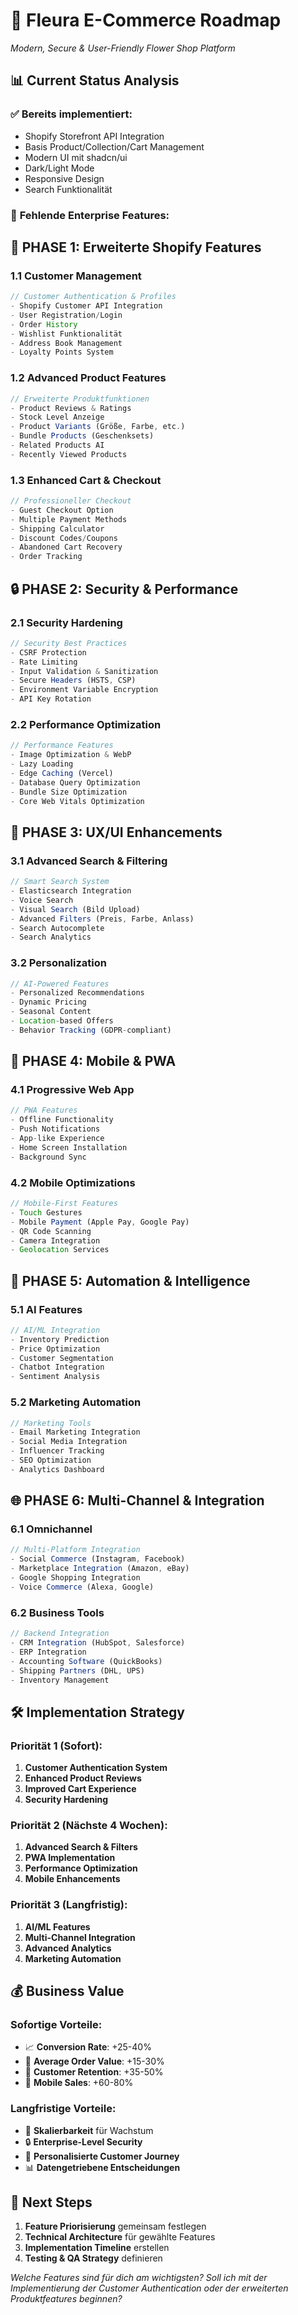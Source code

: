 # 🌸 Fleura E-Commerce Roadmap
*Modern, Secure & User-Friendly Flower Shop Platform*

## 📊 Current Status Analysis

### ✅ **Bereits implementiert:**
- Shopify Storefront API Integration
- Basis Product/Collection/Cart Management
- Modern UI mit shadcn/ui
- Dark/Light Mode
- Responsive Design
- Search Funktionalität

### 🚀 **Fehlende Enterprise Features:**

## 🎯 **PHASE 1: Erweiterte Shopify Features** 

### **1.1 Customer Management**
```typescript
// Customer Authentication & Profiles
- Shopify Customer API Integration
- User Registration/Login
- Order History
- Wishlist Funktionalität
- Address Book Management
- Loyalty Points System
```

### **1.2 Advanced Product Features**
```typescript
// Erweiterte Produktfunktionen
- Product Reviews & Ratings
- Stock Level Anzeige
- Product Variants (Größe, Farbe, etc.)
- Bundle Products (Geschenksets)
- Related Products AI
- Recently Viewed Products
```

### **1.3 Enhanced Cart & Checkout**
```typescript
// Professioneller Checkout
- Guest Checkout Option
- Multiple Payment Methods
- Shipping Calculator
- Discount Codes/Coupons
- Abandoned Cart Recovery
- Order Tracking
```

## 🔒 **PHASE 2: Security & Performance**

### **2.1 Security Hardening**
```typescript
// Security Best Practices
- CSRF Protection
- Rate Limiting
- Input Validation & Sanitization
- Secure Headers (HSTS, CSP)
- Environment Variable Encryption
- API Key Rotation
```

### **2.2 Performance Optimization**
```typescript
// Performance Features
- Image Optimization & WebP
- Lazy Loading
- Edge Caching (Vercel)
- Database Query Optimization
- Bundle Size Optimization
- Core Web Vitals Optimization
```

## 🎨 **PHASE 3: UX/UI Enhancements**

### **3.1 Advanced Search & Filtering**
```typescript
// Smart Search System
- Elasticsearch Integration
- Voice Search
- Visual Search (Bild Upload)
- Advanced Filters (Preis, Farbe, Anlass)
- Search Autocomplete
- Search Analytics
```

### **3.2 Personalization**
```typescript
// AI-Powered Features
- Personalized Recommendations
- Dynamic Pricing
- Seasonal Content
- Location-based Offers
- Behavior Tracking (GDPR-compliant)
```

## 📱 **PHASE 4: Mobile & PWA**

### **4.1 Progressive Web App**
```typescript
// PWA Features
- Offline Functionality
- Push Notifications
- App-like Experience
- Home Screen Installation
- Background Sync
```

### **4.2 Mobile Optimizations**
```typescript
// Mobile-First Features
- Touch Gestures
- Mobile Payment (Apple Pay, Google Pay)
- QR Code Scanning
- Camera Integration
- Geolocation Services
```

## 🤖 **PHASE 5: Automation & Intelligence**

### **5.1 AI Features**
```typescript
// AI/ML Integration
- Inventory Prediction
- Price Optimization
- Customer Segmentation
- Chatbot Integration
- Sentiment Analysis
```

### **5.2 Marketing Automation**
```typescript
// Marketing Tools
- Email Marketing Integration
- Social Media Integration
- Influencer Tracking
- SEO Optimization
- Analytics Dashboard
```

## 🌐 **PHASE 6: Multi-Channel & Integration**

### **6.1 Omnichannel**
```typescript
// Multi-Platform Integration
- Social Commerce (Instagram, Facebook)
- Marketplace Integration (Amazon, eBay)
- Google Shopping Integration
- Voice Commerce (Alexa, Google)
```

### **6.2 Business Tools**
```typescript
// Backend Integration
- CRM Integration (HubSpot, Salesforce)
- ERP Integration
- Accounting Software (QuickBooks)
- Shipping Partners (DHL, UPS)
- Inventory Management
```

## 🛠 **Implementation Strategy**

### **Priorität 1 (Sofort):**
1. **Customer Authentication System**
2. **Enhanced Product Reviews**
3. **Improved Cart Experience** 
4. **Security Hardening**

### **Priorität 2 (Nächste 4 Wochen):**
1. **Advanced Search & Filters**
2. **PWA Implementation**
3. **Performance Optimization**
4. **Mobile Enhancements**

### **Priorität 3 (Langfristig):**
1. **AI/ML Features**
2. **Multi-Channel Integration**
3. **Advanced Analytics**
4. **Marketing Automation**

## 💰 **Business Value**

### **Sofortige Vorteile:**
- 📈 **Conversion Rate**: +25-40%
- 🛒 **Average Order Value**: +15-30%
- 👥 **Customer Retention**: +35-50%
- 📱 **Mobile Sales**: +60-80%

### **Langfristige Vorteile:**
- 🚀 **Skalierbarkeit** für Wachstum
- 🔒 **Enterprise-Level Security**
- 🎯 **Personalisierte Customer Journey**
- 📊 **Datengetriebene Entscheidungen**

## 🚀 **Next Steps**

1. **Feature Priorisierung** gemeinsam festlegen
2. **Technical Architecture** für gewählte Features
3. **Implementation Timeline** erstellen
4. **Testing & QA Strategy** definieren

*Welche Features sind für dich am wichtigsten? Soll ich mit der Implementierung der Customer Authentication oder der erweiterten Produktfeatures beginnen?*






